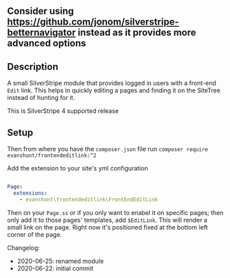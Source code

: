 ## Consider using https://github.com/jonom/silverstripe-betternavigator instead as it provides more advanced options

## Description

A small SilverStripe module that provides logged in users with a front-end `Edit` link. This helps in quickly editing a pages and finding it on the SiteTree instead of hunting for it.

This is SilverStripe 4 supported release


## Setup

Then from where you have the `composer.json` file run `composer require evanshunt/frontendeditlink:^2`

Add the extension to your site's yml configuration

```yaml

Page:
  extensions:
    - evanshunt\frontendeditlink\FrontEndEditLink

```

Then on your `Page.ss` or if you only want to enabel it on specific pages; then only add it to those pages' templates, add `$EditLink`. This will render a small link on the page. Right now it's positioned fixed at the bottom left corner of the page.

Changelog:

- 2020-06-25: renamed module
- 2020-06-22: initial commit
